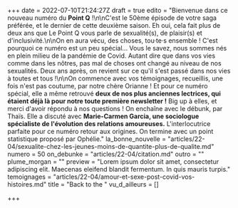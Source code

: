 +++
date = 2022-07-10T21:24:27Z
draft = true
edito = "Bienvenue dans ce nouveau numéro du **Point Q** !\n\nC'est le 50ème épisode de votre saga préférée, et le dernier de cette deuxième saison. Eh oui, cela fait plus de deux ans que Le Point Q vous parle de sexualité(s), de plaisir(s) et d'inclusivité.\n\nOn en aura vécu, des choses, tou·te·s ensemble ! C'est pourquoi ce numéro est un peu spécial... Vous le savez, nous sommes nés en plein milieu de la pandémie de Covid. Autant dire que dans vos vies comme dans les nôtres, pas mal de choses ont changé au niveau de nos sexualités. Deux ans après, on revient sur ce qu'il s'est passé dans nos vies à toutes et tous !\n\nOn commence avec vos témoignages, recueillis, une fois n'est pas coutume, par notre chère Orianne ! Et pour ce numéro spécial, elle a même retrouvé **deux de nos plus anciennes lectrices, qui étaient déjà là pour notre toute première newsletter !** Big up à elles, et merci d'avoir répondu à nos questions ! On enchaîne avec le débunk, par Thaïs. Elle a discuté avec **Marie-Carmen Garcia, une sociologue spécialiste de l'évolution des relations amoureuses.** L'interlocutrice parfaite pour ce numéro retour aux origines. On termine avec un point statistique proposé par Ophélie."
la_bonne_nouvelle = "articles/22-04/sexualite-chez-les-jeunes-moins-de-quantite-plus-de-qualite.md"
numero = 50
on_debunke = "articles/22-04/citation.md"
outro = ""
plume_morgan = ""
preview = "Lorem ipsum dolor sit amet, consectetur adipiscing elit. Maecenas eleifend blandit fermentum. In quis mauris turpis."
temoignages = "articles/22-04/amour-et-sexe-post-covid-vos-histoires.md"
title = "Back to the "
vu_d_ailleurs = []

+++
